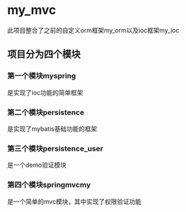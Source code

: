 # my_mvc
此项目整合了之前的自定义orm框架my_orm以及ioc框架my_ioc
## 项目分为四个模块
### 第一个模块myspring
  是实现了ioc功能的简单框架
### 第二个模块persistence
  是实现了mybatis基础功能的框架
### 第三个模块persistence_user
  是一个demo验证模块
### 第四个模块springmvcmy
  是一个简单的mvc模块，其中实现了权限验证功能
